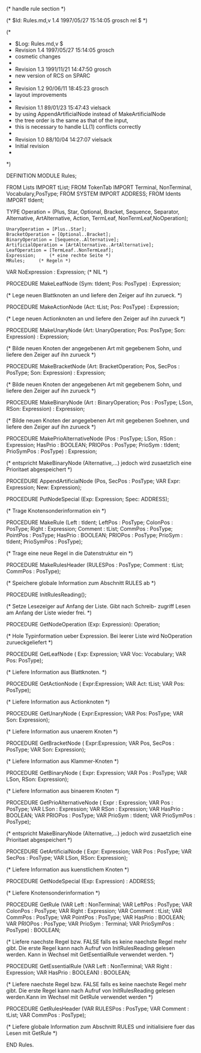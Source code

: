 (* handle rule section *)

(* $Id: Rules.md,v 1.4 1997/05/27 15:14:05 grosch rel $ *)

(*
 * $Log: Rules.md,v $
 * Revision 1.4  1997/05/27 15:14:05  grosch
 * cosmetic changes
 *
 * Revision 1.3  1991/11/21 14:47:50  grosch
 * new version of RCS on SPARC
 *
 * Revision 1.2  90/06/11  18:45:23  grosch
 * layout improvements
 * 
 * Revision 1.1	 89/01/23  15:47:43  vielsack
 * by using AppendArtificialNode instead of MakeArtificialNode
 * the tree order is the same as that of the input,
 * this is necessary to handle LL(1) conflicts correctly
 * 
 * Revision 1.0	 88/10/04  14:27:07  vielsack
 * Initial revision
 * 
 *)

DEFINITION MODULE Rules;

  FROM Lists	IMPORT tList;
  FROM TokenTab IMPORT Terminal, NonTerminal, Vocabulary,PosType;
  FROM SYSTEM	IMPORT ADDRESS;
  FROM Idents	IMPORT tIdent;

  TYPE
    Operation = (Plus, Star, Optional, Bracket, Sequence, Separator, Alternative,
       ArtAlternative, Action, TermLeaf, NonTermLeaf,NoOperation);

    UnaryOperation = [Plus..Star];
    BracketOperation = [Optional..Bracket];
    BinaryOperation = [Sequence..Alternative];
    ArtificialOperation = [ArtAlternative..ArtAlternative];
    LeafOperation = [TermLeaf..NonTermLeaf];
    Expression;		(* eine rechte Seite *)
    MRules;		(* Regeln *)

  VAR NoExpression : Expression;	(* NIL *)

  PROCEDURE MakeLeafNode
    (Sym: tIdent;
     Pos: PosType) : Expression;
 
  (* Lege neuen Blattknoten an und liefere den Zeiger auf ihn
     zurueck. *)


  PROCEDURE MakeActionNode
    (Act: tList;
     Pos: PosType) : Expression;
  
  (* Lege neuen Actionknoten an und liefere den Zeiger auf ihn
     zurueck *)

  
  PROCEDURE MakeUnaryNode
    (Art: UnaryOperation;
     Pos: PosType;
     Son: Expression) : Expression;

  (* Bilde neuen Knoten der angegebenen Art mit gegebenem Sohn,
     und liefere den Zeiger auf ihn zurueck *)
  

  PROCEDURE MakeBracketNode
    (Art: BracketOperation;
     Pos,
     SecPos : PosType;
     Son: Expression) : Expression;

  (* Bilde neuen Knoten der angegebenen Art mit gegebenem Sohn,
     und liefere den Zeiger auf ihn zurueck *)
  

  PROCEDURE MakeBinaryNode
    (Art : BinaryOperation;
     Pos : PosType;
     LSon,
     RSon: Expression) : Expression;

  (* Bilde neuen Knoten der angegebenen Art mit gegebenen Soehnen,
     und liefere den Zeiger auf ihn zurueck *)


  PROCEDURE MakePrioAlternativeNode
    (Pos	: PosType;
     LSon,
     RSon	: Expression;
     HasPrio	: BOOLEAN;
     PRIOPos	: PosType;
     PrioSym	: tIdent;
     PrioSymPos : PosType) : Expression;
  
  (* entspricht MakeBinaryNode (Alternative,...) jedoch wird zusaetzlich
     eine Prioritaet abgespeichert *)


  PROCEDURE AppendArtificialNode
    (Pos, SecPos : PosType;
     VAR Expr: Expression;
     New: Expression);

  PROCEDURE PutNodeSpecial
    (Exp:  Expression;
     Spec: ADDRESS);
  
  (* Trage Knotensonderinformation ein *)
     

  PROCEDURE MakeRule
    (Left	: tIdent;
     LeftPos	: PosType;
     ColonPos	: PosType;
     Right	: Expression;
     Comment	: tList;
     CommPos	: PosType;
     PointPos	: PosType;
     HasPrio	: BOOLEAN;
     PRIOPos	: PosType;
     PrioSym	: tIdent;
     PrioSymPos : PosType);

  (* Trage eine neue Regel in die Datenstruktur ein *)


  PROCEDURE MakeRulesHeader
    (RULESPos	: PosType;
     Comment	: tList;
     CommPos	: PosType);

  (* Speichere globale Information zum Abschnitt RULES ab *)


  PROCEDURE InitRulesReading(); 

  (* Setze Lesezeiger auf Anfang der Liste. Gibt nach Schreib-
     zugriff Lesen am Anfang der Liste wieder frei. *)
      

  PROCEDURE GetNodeOperation (Exp: Expression): Operation;

  (* Hole Typinformation ueber Expression. Bei leerer Liste wird
     NoOperation zurueckgeliefert *)


  PROCEDURE GetLeafNode
    (	 Exp: Expression;
     VAR Voc: Vocabulary;
     VAR Pos: PosType);
 
  (* Liefere Information aus Blattknoten. *)


  PROCEDURE GetActionNode
    (	 Expr:Expression;
     VAR Act: tList;
     VAR Pos: PosType);
  
  (* Liefere Information aus Actionknoten *)

  
  PROCEDURE GetUnaryNode
    (	 Expr:Expression;
     VAR Pos: PosType;
     VAR Son: Expression);

  (* Liefere Information aus unaerem Knoten *) 
  

  PROCEDURE GetBracketNode
    (	 Expr:Expression;
     VAR Pos,
	 SecPos : PosType;
     VAR Son: Expression);

  (* Liefere Information aus Klammer-Knoten *) 
  

  PROCEDURE GetBinaryNode
    (	 Expr: Expression;
     VAR Pos : PosType;
     VAR LSon,
     RSon: Expression);

  (* Liefere Information aus binaerem Knoten *)

  PROCEDURE GetPrioAlternativeNode
    (	 Expr	    : Expression;
     VAR Pos	    : PosType;
     VAR LSon	    : Expression;
     VAR RSon	    : Expression;
     VAR HasPrio    : BOOLEAN;
     VAR PRIOPos    : PosType;
     VAR PrioSym    : tIdent;
     VAR PrioSymPos : PosType);
  
  (* entspricht MakeBinaryNode (Alternative,...) jedoch wird zusaetzlich
     eine Prioritaet abgespeichert *)


  PROCEDURE GetArtificialNode
    (	 Expr: Expression;
     VAR Pos : PosType;
     VAR SecPos : PosType;
     VAR LSon,
     RSon: Expression);

  (* Liefere Information aus kuenstlichem Knoten *)


  PROCEDURE GetNodeSpecial
    (Exp:  Expression) : ADDRESS;
  
  (* Liefere Knotensonderinformation *)
     

  PROCEDURE GetRule
    (VAR Left	    : NonTerminal;
     VAR LeftPos    : PosType;
     VAR ColonPos   : PosType;
     VAR Right	    : Expression;
     VAR Comment    : tList;
     VAR CommPos    : PosType;
     VAR PointPos   : PosType;
     VAR HasPrio    : BOOLEAN;
     VAR PRIOPos    : PosType;
     VAR PrioSym    : Terminal;
     VAR PrioSymPos : PosType) : BOOLEAN;

  (* Liefere naechste Regel bzw. FALSE falls es keine naechste Regel
     mehr gibt. Die erste Regel kann nach Aufruf von InitRulesReading
     gelesen werden. Kann in Wechsel mit GetEsentialRule verwendet 
     werden. *)

  PROCEDURE GetEssentialRule
    (VAR Left	    : NonTerminal;
     VAR Right	    : Expression;
     VAR HasPrio    : BOOLEAN) : BOOLEAN;

  (* Liefere naechste Regel bzw. FALSE falls es keine naechste Regel
     mehr gibt. Die erste Regel kann nach Aufruf von InitRulesReading
     gelesen werden.Kann im Wechsel mit GetRule verwendet werden *)

  PROCEDURE GetRulesHeader
    (VAR RULESPos   : PosType;
     VAR Comment    : tList;
     VAR CommPos    : PosType);

  (* Liefere globale Information zum Abschnitt RULES und initialisiere
     fuer das Lesen mit GetRule *)
  

END Rules.
